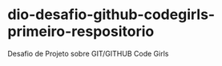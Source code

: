 # dio-desafio-github-codegirls-primeiro-respositorio
Desafio de Projeto sobre GIT/GITHUB Code Girls
